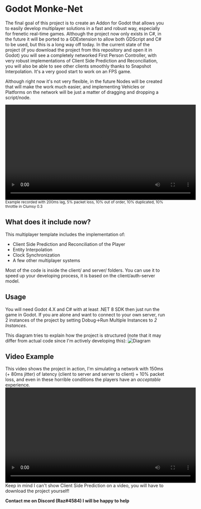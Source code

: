 # Godot Monke-Net

The final goal of this project is to create an Addon for Godot that allows you to easily develop multiplayer solutions in a fast and robust way, especially for frenetic real-time games. 
Although the project now only exists in C#, in the future it will be ported to a GDExtension to allow both GDScript and C# to be used, but this is a long way off today. In the current state of the project (if you download the project from this repository and open it in Godot) you will see a completely networked First Person Controller, with very robust implementations of Client Side Prediction and Reconciliation, you will also be able to see other clients smoothly thanks to Snapshot Interpolation. It's a very good start to work on an FPS game.

Although right now it's not very flexible, in the future Nodes will be created that will make the work much easier, and implementing Vehicles or Platforms on the network will be just a matter of dragging and dropping a script/node.

<video src="https://github.com/user-attachments/assets/af4b5049-51e4-44cd-b38f-22c4ce614369" width="600px"></video>
<sup>Example recorded with 200ms lag, 5% packet loss, 10% out of order, 10% duplicated, 10% throttle in Clumsy 0.3</sup>

## What does it include now?
This multiplayer template includes the implementation of:

- Client Side Prediction and Reconciliation of the Player
- Entity Interpolation
- Clock Synchronization
- A few other multiplayer systems

Most of the code is inside the client/ and server/ folders.
You can use it to speed up your developing process, it is based on the client/auth-server model.

## Usage
You will need Godot 4.X and C# with at least .NET 8 SDK then just run the game in Godot. If you are alone and want to connect to your own server, run 2 instances of the project by setting Dobug->Run Multiple Instances to _2 Instances_.

This diagram tries to explain how the project is structured (note that it may differ from actual code since I'm actively developing this):
![Diagram](https://github.com/grazianobolla/godot4-multiplayer-template/assets/35064738/fe528305-a02b-4204-b0d9-7380397190b9)

## Video Example
This video shows the project in action, I'm simulating a network with 150ms (+ 80ms jitter) of latency (client to server and server to client) + 10% packet loss, and even in these horrible conditions the players have an _acceptable_ experience.
<video src="https://github.com/grazianobolla/godot4-multiplayer-template/assets/35064738/83292302-7101-4722-bdd6-0915fbb6858b" width="600px"></video>
Keep in mind I can't show Client Side Prediction on a video, you will have to download the project yourself!

**Contact me on Discord (Raz#4584) I will be happy to help**
